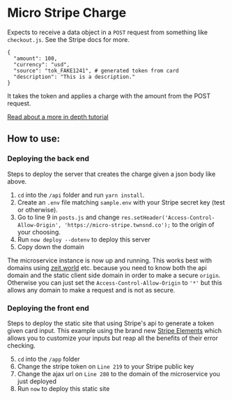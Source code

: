 # Micro Stripe Charge

Expects to receive a data object in a `POST` request from something like `checkout.js`. See the Stripe docs for more.

```
{
  "amount": 100,
  "currency": "usd",
  "source": "tok_FAKE1241", # generated token from card
  "description": "This is a description."
}
```

It takes the token and applies a charge with the amount from the POST request.

[Read about a more in depth tutorial](https://medium.com/@twnsndco/accept-payments-on-your-site-with-nextjs-stripe-and-micro-371de95b22d5)

## How to use:

### Deploying the back end
Steps to deploy the server that creates the charge given a json body like above.

1. `cd` into the `/api` folder and run `yarn install`.
2. Create an `.env` file matching `sample.env` with your Stripe secret key (test or otherwise).
3. Go to line 9 in `posts.js` and change `res.setHeader('Access-Control-Allow-Origin', 'https://micro-stripe.twnsnd.co');` to the origin of your choosing.
4. Run `now deploy --dotenv` to deploy this server
5. Copy down the domain

The microservice instance is now up and running. This works best with domains using [zeit.world](zeit.world) etc. because you need to know both the api domain and the static client side domain in order to make a secure `origin`. Otherwise you can just set the `Access-Control-Allow-Origin` to `'*'` but this allows any domain to make a request and is not as secure.

### Deploying the front end
Steps to deploy the static site that using Stripe's api to generate a token given card input. This example using the brand new [Stripe Elements](https://stripe.com/docs/elements) which allows you to customize your inputs but reap all the benefits of their error checking.

5. `cd` into the `/app` folder
6. Change the stripe token on `Line 219` to your Stripe public key
7. Change the ajax url on `Line 280` to the domain of the microservice you just deployed
6. Run `now` to deploy this static site
